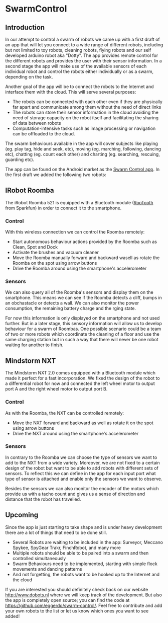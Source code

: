 <!-- Uses markdown syntax for neat display at github -->

# SwarmControl

## Introduction
In our attempt to control a swarm of robots we came up with a first draft of an app that will let you connect to a wide range of different robots, including but not limited to toy robots, cleaning robots, flying robots and our self developed arduino robot aka "Dotty". The app provides remote control for the different robots and provides the user with their sensor information. In a second stage the app will make use of the available sensors of each individual robot and control the robots either individually or as a swarm, depending on the task.

Another goal of the app will be to connect the robots to the Internet and interface them with the cloud. This will serve several purposes:
* The robots can be connected with each other even if they are physically far apart and communicate among them without the need of direct links
* The robots can store their sensor information in the cloud avoiding the need of storage capacity on the robot itself and facilitating the sharing of data between robots
* Computation-intensive tasks such as image processing or navigation can be offloaded to the cloud.

The swarm behaviours available in the app will cover subjects like playing (eg. play tag, hide and seek, etc), moving (eg. marching, following, dancing etc), chatting (eg. count each other) and charting (eg. searching, rescuing, guarding etc).

The app can be found on the Android market as the [Swarm Control app](https://play.google.com/store/apps/details?id=org.dobots.swarmcontrol). In the first draft we added the following two robots:

## IRobot Roomba
The iRobot Roomba 521 is equipped with a Bluetooth module ([RooTooth](https://www.sparkfun.com/products/684?) from Sparkfun) in order to connect it to the smartphone.

### Control
With this wireless connection we can control the Roomba remotely:
* Start autonomous behaviour actions provided by the Roomba such as Clean, Spot and Dock
* Activate the brushes and vacuum cleaner
* Move the Roomba manually forward and backward  wasell as rotate the Roomba on the spot using arrow buttons
* Drive the Roomba around using the smartphone's accelerometer

### Sensors
We can also query all of the Roomba's sensors and display them on the smartphone. This means we can see if the Roomba detects a cliff, bumps in an obchastacle or detects a wall. We can also monitor the power consumption, the remaining battery charge and the rging state.

For now this information is only displayed on the smartphone and not used further. But in a later stage, this sensory information will allow us to develop behaviour for a swarm of Roombas. One possible scenario could be a team of two or more robots which coordinate the cleaning of a floor and use the same charging station but in such a way that there will never be one robot waiting for another to finish.

## Mindstorm NXT
The Mindstorm NXT 2.0 comes equipped with a Bluetooth module which made it perfect for a fast incorporation. We fixed the design of the robot to a differential robot for now and connected the left wheel motor to output port A and the right wheel motor to output port B.

### Control
As with the Roomba, the NXT can be controlled remotely:
* Move the NXT forward and backward as well as rotate it on the spot using arrow buttons
* Drive the NXT around using the smartphone's accelerometer

### Sensors
In contrary to the Roomba we can choose the type of sensors we want to add to the NXT from a wide variety. Moreover, we are not fixed to a certain design of the robot but want to be able to add robots with different sets of sensors. To reflect this we can define in the app for each input port what type of sensor is attached and enable only the sensors we want to observe.

Besides the sensors we can also monitor the encoder of the motors which provide us with a tacho count and gives us a sense of direction and distance that the robot has travelled.

## Upcoming
Since the app is just starting to take shape and is under heavy development there are a lot of things that need to be done still.
* Several Robots are waiting to be included in the app: Surveyor, Meccano Spykee, SpyGear Trakr, FinchRobot, and many more
* Multiple robots should be able to be paired into a swarm and then controlled simultaneously
* Swarm Behaviours need to be implemented, starting with simple flock movements and dancing patterns
* And not forgetting, the robots want to be hooked up to the Internet and the cloud

If you are interested you should definitely check back on our website http://www.dobots.nl where we will keep track of the development. But also the app is completely open source; you can find the code at https://github.com/eggerdo/swarm-control/. Feel free to contribute and add your own robots to the list or let us know which ones you want to see added!

